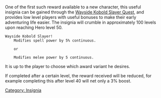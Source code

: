 One of the first such reward available to a new character, this useful
insignia can be gained through the [Wayside Kobold Slayer
Quest](Wayside_Kobold_Slayer_Quest "wikilink"), and provides low level
players with useful bonuses to make their early adventuring life easier.
The insignia will crumble in approximately 100 levels upon reaching Hero
level 50.

`Wayside Kobold Slayer!`  
`    Modifies spell power by 5% continuous.`  
  
`    or`  
  
`    Modifies melee power by 5 continuous.`

It is up to the player to choose which award variant he desires.

If completed after a certain level, the reward received will be reduced,
for example completing this after level 40 will net only a 3% boost.

[Category: Insignia](Category:_Insignia "wikilink")
